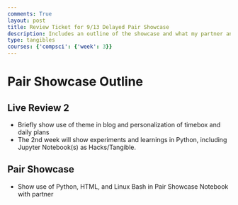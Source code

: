 ```yaml
---
comments: True
layout: post
title: Review Ticket for 9/13 Delayed Pair Showcase
description: Includes an outline of the showcase and what my partner and I will be presenting.
type: tangibles
courses: {'compsci': {'week': 3}}
---
```


# Pair Showcase Outline

## Live Review 2
- Briefly show use of theme in blog and personalization of timebox and daily plans
- The 2nd week will show experiments and learnings in Python, including Jupyter Notebook(s) as Hacks/Tangible.

## Pair Showcase
- Show use of Python, HTML, and Linux Bash in Pair Showcase Notebook with partner
